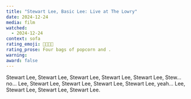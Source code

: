 ```yaml
---
title: "Stewart Lee, Basic Lee: Live at The Lowry"
date: 2024-12-24
media: film
watched:
  - 2024-12-24
context: sofa
rating_emoji: 🍿🍿🍿🍿
rating_prose: Four bags of popcorn and .
warning:
award: false
---
```


Stewart Lee, Stewart Lee, Stewart Lee, Stewart Lee, Stewart Lee, Stew… no… Lee, Stewart Lee, Stewart Lee, Stewart Lee, Stewart Lee, yeah… Lee, Stewart Lee, Stewart Lee, Stewart Lee.
